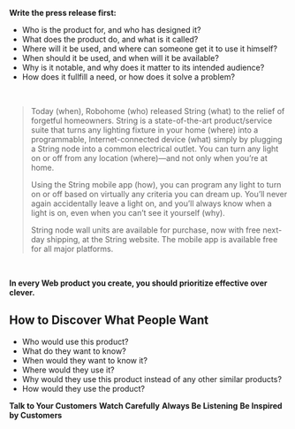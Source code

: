 __Write the press release first:__

  - Who is the product for, and who has designed it?
  - What does the product do, and what is it called?
  - Where will it be used, and where can someone get it to use it himself?
  - When should it be used, and when will it be available?
  - Why is it notable, and why does it matter to its intended audience?
  - How does it fullfill a need, or how does it solve a problem?

<br />

  > Today (when), Robohome (who) released String (what) to the relief of forgetful homeowners.
  > String is a state-of-the-art product/service suite that turns any lighting fixture in your home
  > (where) into a programmable, Internet-connected device (what) simply by plugging a String node into a common electrical outlet.
  > You can turn any light on or off from any location (where)—and not only when you’re at home.
  >
  > Using the String mobile app (how), you can program any light to turn on or off based on virtually any criteria you can dream up.
  > You’ll never again accidentally leave a light on, and you’ll always know when a light is on, even when you can’t see it yourself (why).
  > 
  > String node wall units are available for purchase, now with free next-day shipping, at the String website. The mobile app is available free for all major platforms.

 <br />

__In every Web product you create, you should prioritize effective over clever.__

## How to Discover What People Want

- Who would use this product?
- What do they want to know?
- When would they want to know it?
- Where would they use it?
- Why would they use this product instead of any other similar products?
- How would they use the product?

__Talk to Your Customers__
__Watch Carefully__
__Always Be Listening__
__Be Inspired by Customers__
